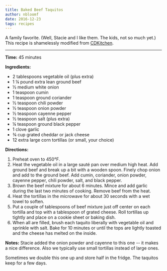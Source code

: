 ```yaml
---
title: Baked Beef Taquitos
author: nbloomf
date: 2016-12-23
tags: recipes
---
```


A family favorite. (Well, Stacie and I like them. The kids, not so much yet.) This recipe is shamelessly modified from [CDKitchen](http://www.cdkitchen.com/recipes/recs/1132/Baked-Ground-Beef-Taquitos115011.shtml).

* * *

**Time:** 45 minutes

**Ingredients:**

* 2 tablespoons vegetable oil (plus extra)
* 1 ¼ pound extra lean ground beef
* ½ medium white onion
* 1 teaspoon cumin
* 1 teaspoon ground coriander
* ½ teaspoon chili powder
* ½ teaspoon onion powder
* ½ teaspoon cayenne pepper
* ½ teaspoon salt (plus extra)
* ¼ teaspoon ground black pepper
* 1 clove garlic
* ¾ cup grated cheddar or jack cheese
* 12 extra large corn tortillas (or small, your choice)

**Directions:**

1. Preheat oven to 450°F.
2. Heat the vegetable oil in a large sauté pan over medium high heat. Add ground beef and break up a bit with a wooden spoon. Finely chop onion and add to the ground beef. Add cumin, coriander, onion powder, cayenne pepper, chili powder, salt, and black pepper.
3. Brown the beef mixture for about 6 minutes. Mince and add garlic during the last two minutes of cooking. Remove beef from the heat.
4. Heat the tortillas in the microwave for about 30 seconds with a wet towel to soften.
5. Put a couple of tablespoons of beef mixture just off center on each tortilla and top with a tablespoon of grated cheese. Roll tortillas up tightly and place on a cookie sheet or baking dish.
6. When all are filled, brush each taquito liberally with vegetable oil and sprinkle with salt. Bake for 10 minutes or until the tops are lightly toasted and the cheese has melted on the inside.

**Notes:** Stacie added the onion powder and cayenne to this one -- it makes a nice difference. Also we typically use small tortillas instead of large ones.

Sometimes we double this one up and store half in the fridge. The taquitos keep for a few days.
